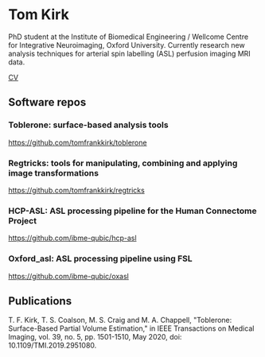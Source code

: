 # Tom Kirk 

PhD student at the Institute of Biomedical Engineering / Wellcome Centre for Integrative Neuroimaging, Oxford University. 
Currently research new analysis techniques for arterial spin labelling (ASL) perfusion imaging MRI data.

[CV](./TK_cv.md)

## Software repos

### Toblerone: surface-based analysis tools 
https://github.com/tomfrankkirk/toblerone

### Regtricks: tools for manipulating, combining and applying image transformations
https://github.com/tomfrankkirk/regtricks

### HCP-ASL: ASL processing pipeline for the Human Connectome Project 
https://github.com/ibme-qubic/hcp-asl

### Oxford_asl: ASL processing pipeline using FSL 
https://github.com/ibme-qubic/oxasl


## Publications 
T. F. Kirk, T. S. Coalson, M. S. Craig and M. A. Chappell, "Toblerone: Surface-Based Partial Volume Estimation," in IEEE Transactions on Medical Imaging, vol. 39, no. 5, pp. 1501-1510, May 2020, doi: 10.1109/TMI.2019.2951080.
